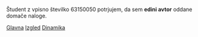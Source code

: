 Študent z vpisno številko 63150050 potrjujem, da sem __edini avtor__ oddane domače naloge.

[Glavna](https://rawgit.com/LanaBesevic/stroboskop/master/stroboskop.html)
[Izgled](https://rawgit.com/LanaBesevic/stroboskop/izgled/stroboskop.html)
[Dinamika](https://rawgit.com/LanaBesevic/stroboskop/dinamika/stroboskop.html)
